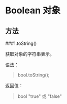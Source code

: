 Boolean 对象
====

方法
----

###1.toString()

获取对象的字符串表示。

语法：
>bool.toString();

返回值：
>bool "true" 或 "false"
